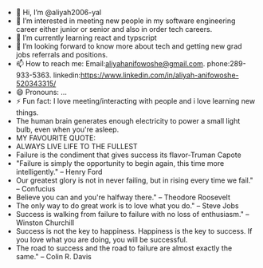 - 👋 Hi, I’m @aliyah2006-yal
- 👀 I’m interested in meeting new people in my software engineering career either junior or senior and also in order tech careers.
- 🌱 I’m currently learning react and typscript
- 💞️ I’m looking forward to know more about tech and getting new grad jobs referrals and positions.
- 📫 How to reach me: Email:aliyahanifowoshe@gmail.com. phone:289-933-5363. linkedin:https://www.linkedin.com/in/aliyah-anifowoshe-520343315/
- 😄 Pronouns: ...
- ⚡ Fun fact: I love meeting/interacting with people and i love learning new things.
- The human brain generates enough electricity to power a small light bulb, even when you're asleep.
- MY FAVOURITE QUOTE: 
- ALWAYS LIVE LIFE TO THE FULLEST
- Failure is the condiment that gives success its flavor-Truman Capote
- "Failure is simply the opportunity to begin again, this time more intelligently." – Henry Ford
- Our greatest glory is not in never failing, but in rising every time we fail." – Confucius
- Believe you can and you're halfway there." – Theodore Roosevelt
- The only way to do great work is to love what you do." – Steve Jobs
- Success is walking from failure to failure with no loss of enthusiasm." – Winston Churchill
- Success is not the key to happiness. Happiness is the key to success. If you love what you are doing, you will be successful.
- The road to success and the road to failure are almost exactly the same." – Colin R. Davis


<!---
aliyah2006-yal/aliyah2006-yal is a ✨ special ✨ repository because its `README.md` (this file) appears on your GitHub profile.
You can click the Preview link to take a look at your changes.
--->
